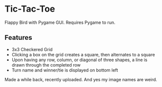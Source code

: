 # Tic-Tac-Toe
Flappy Bird with Pygame GUI. Requires Pygame to run.

## Features
- 3x3 Checkered Grid 
- Clicking a box on the grid creates a square, then alternates to a square
- Upon having any row, column, or diagonal of three shapes, a line is drawn through the completed row
- Turn name and winner/tie is displayed on bottom left

Made a while back, recently uploaded. And yes my image names are weird.
